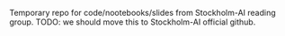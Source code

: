 Temporary repo for code/nootebooks/slides from Stockholm-AI reading group.
TODO: we should move this to Stockholm-AI official github.
